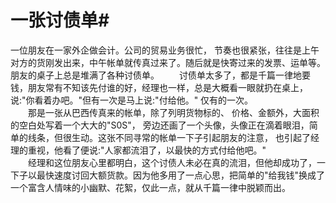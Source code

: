 # 一张讨债单#
 一位朋友在一家外企做会计。公司的贸易业务很忙， 节奏也很紧张，往往是上午对方的货刚发出来，中午帐单就传真过来了。随后就是快寄过来的发票、运单等。朋友的桌子上总是堆满了各种讨债单。 
　　讨债单太多了，都是千篇一律地要钱，朋友常有不知该先付谁的好，经理也一样，总是大概看一眼就扔在桌上，说:"你看着办吧。"但有一次是马上说:"付给他。" 仅有的一次。  
　　那是一张从巴西传真来的帐单，除了列明货物标的、 价格、金额外，大面积的空白处写着一个大大的"S0S"， 旁边还画了一个头像，头像正在滴着眼泪，简单的线条，但很生动。这张不同寻常的帐单一下子引起朋友的注意， 也引起了经理的重视，他看了便说:"人家都流泪了，以最快的方式付给他吧。"  
　　经理和这位朋友心里都明白，这个讨债人未必在真的流泪，但他却成功了，一下子以最快速度讨回大额货款。因为他多用了一点心思，把简单的"给我钱"换成了一个富含人情味的小幽默、花絮，仅此一点，就从千篇一律中脱颖而出。
  